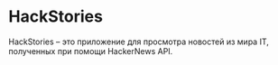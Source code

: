 # HackStories

HackStories – это приложение для просмотра новостей из 
мира IT, полученных при помощи HackerNews API. 
